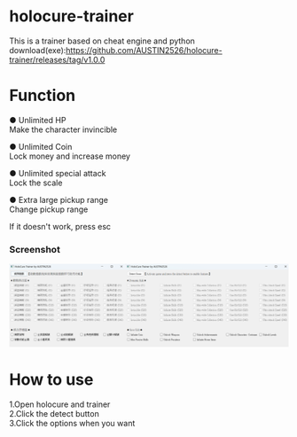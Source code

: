 ﻿# holocure-trainer
This is a trainer based on cheat engine and python  
download(exe):https://github.com/AUSTIN2526/holocure-trainer/releases/tag/v1.0.0

# Function
● Unlimited HP  
  Make the character invincible  

● Unlimited Coin  
    Lock money and increase money  

● Unlimited special attack  
  Lock the scale  

● Extra large pickup range  
  Change pickup range    

If it doesn't work, press esc  

### Screenshot
![Image text](https://github.com/AUSTIN2526/holocure-trainer/blob/main/screen.png)
   
# How to use
1.Open holocure and trainer  
2.Click the detect button  
3.Click the options when you want
